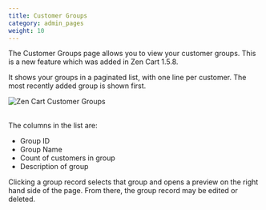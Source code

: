 ```yaml
---
title: Customer Groups
category: admin_pages
weight: 10
---
```


The Customer Groups page allows you to view your customer groups. This is a new feature which was added in Zen Cart 1.5.8. 


It shows your groups in a paginated list, with one line per customer. 
The most recently added group is shown first. 

<img src="/images/customer_groups.png" alt="Zen Cart Customer Groups" />
<br><br>

The columns in the list are: 

- Group ID
- Group Name 
- Count of customers in group
- Description of group 
 
Clicking a group record selects that group and opens a preview on the right hand side of the page.  From there, the group record may be edited or deleted.  


